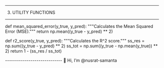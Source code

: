 -----------------------------

3. UTILITY FUNCTIONS

-----------------------------

def mean_squared_error(y_true, y_pred):
"""Calculates the Mean Squared Error (MSE)."""
return np.mean((y_true - y_pred) ** 2)

def r2_score(y_true, y_pred):
"""Calculates the R^2 score."""
ss_res = np.sum((y_true - y_pred) ** 2)
ss_tot = np.sum((y_true - np.mean(y_true)) ** 2)
return 1 - (ss_res / ss_tot)

----------------------------- 👋 Hi, I’m @nusrat-samanta

<!---
nusrat-samanta/nusrat-samanta is a ✨ special ✨ repository because its `README.md` (this file) appears on your GitHub profile.
You can click the Preview link to take a look at your changes.
--->
